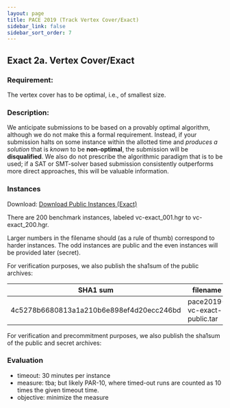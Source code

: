 ```yaml
---
layout: page
title: PACE 2019 (Track Vertex Cover/Exact)
sidebar_link: false
sidebar_sort_order: 7
---
```


## Exact 2a. Vertex Cover/Exact
### Requirement: 
The vertex cover has to be optimal, i.e., of smallest size. 

### Description:
We anticipate submissions to be based on a provably optimal algorithm, although we do not make this a formal requirement. 
Instead, if your submission halts on some instance within the allotted time and *produces a solution* that is *known* to be **non-optimal**, the submission will be **disqualified**. 
We also do not prescribe the algorithmic paradigm that is to be used; if a SAT or SMT-solver based submission consistently outperforms more direct approaches, this will be valuable information.

### Instances

Download: [Download Public Instances (Exact)](/files/pace2019-vc-exact-public.tar.bz2)

There are 200 benchmark instances, labeled vc-exact_001.hgr to vc-exact_200.hgr. 

 
Larger numbers in the filename should (as a rule of thumb) correspond to harder instances. The odd instances are public and the even instances will be provided later (secret). 

For verification purposes, we also publish the sha1sum of the public archives:

SHA1 sum | filename 
--- | --- 
 4c5278b6680813a1a210b6e898ef4d20ecc246bd  | pace2019-vc-exact-public.tar 


For verification and precommitment purposes, we also publish the sha1sum of the public and secret archives:


### Evaluation 
- timeout: 30 minutes per instance
- measure: tba; but likely PAR-10, where timed-out runs are counted as 10 times the given timeout time.
- objective: minimize the measure
